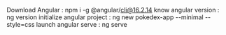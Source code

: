 Download Angular : npm i -g @angular/cli@16.2.14
know angular version : ng version
initialize angular project :  ng new pokedex-app --minimal --style=css
launch angular serve : ng serve
